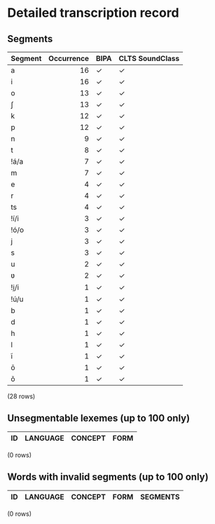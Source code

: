
# Detailed transcription record

## Segments

| Segment | Occurrence | BIPA | CLTS SoundClass |
|:----------|-------------:|:-------|:------------------|
| a | 16 | ✓ | ✓ |
| i | 16 | ✓ | ✓ |
| o | 13 | ✓ | ✓ |
| ʃ | 13 | ✓ | ✓ |
| k | 12 | ✓ | ✓ |
| p | 12 | ✓ | ✓ |
| n | 9 | ✓ | ✓ |
| t | 8 | ✓ | ✓ |
| !á/a | 7 | ✓ | ✓ |
| m | 7 | ✓ | ✓ |
| e | 4 | ✓ | ✓ |
| r | 4 | ✓ | ✓ |
| ts | 4 | ✓ | ✓ |
| !í/i | 3 | ✓ | ✓ |
| !ó/o | 3 | ✓ | ✓ |
| j | 3 | ✓ | ✓ |
| s | 3 | ✓ | ✓ |
| u | 2 | ✓ | ✓ |
| ʋ | 2 | ✓ | ✓ |
| !i̯/i | 1 | ✓ | ✓ |
| !ú/u | 1 | ✓ | ✓ |
| b | 1 | ✓ | ✓ |
| d | 1 | ✓ | ✓ |
| h | 1 | ✓ | ✓ |
| l | 1 | ✓ | ✓ |
| ĩ | 1 | ✓ | ✓ |
| ō | 1 | ✓ | ✓ |
| ǒ | 1 | ✓ | ✓ |

(28 rows)



## Unsegmentable lexemes (up to 100 only)

| ID | LANGUAGE | CONCEPT | FORM |
|------|------------|-----------|--------|

(0 rows)



## Words with invalid segments (up to 100 only)

| ID | LANGUAGE | CONCEPT | FORM | SEGMENTS |
|------|------------|-----------|--------|------------|

(0 rows)


